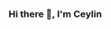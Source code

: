 ### Hi there 👋, I'm Ceylin

<!--
**ceylinnurdogan/ceylinnurdogan** is a ✨ _special_ ✨ repository because its `README.md` (this file) appears on your GitHub profile.

Here are some ideas to get you started:
![fz6d](https://github.com/ceylinnurdogan/ceylinnurdogan/assets/145356388/b8ef4fd3-d945-402a-9890-9fd61bed05f3)


- 🌱 I’m currently learning full stack
- 📫 How to reach me: ceylinnurdogan@gmail.com
-->
